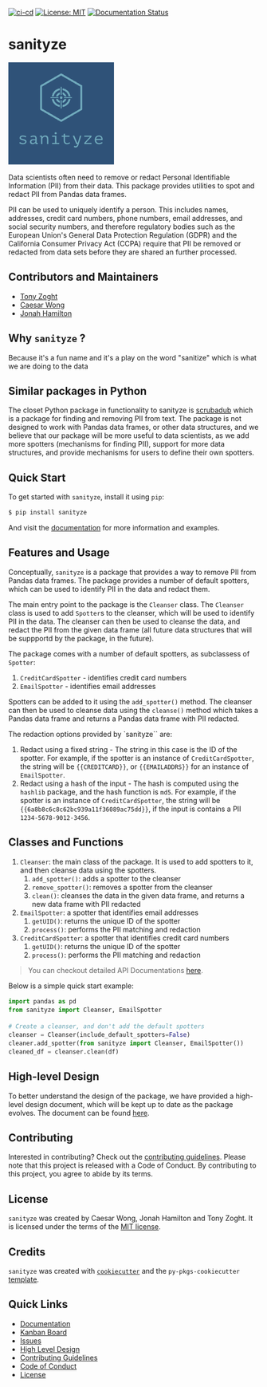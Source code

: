 [![ci-cd](https://github.com/UBC-MDS/sanityze/actions/workflows/ci-cd.yml/badge.svg)](https://github.com/UBC-MDS/sanityze/actions/workflows/ci-cd.yml) [![License: MIT](https://img.shields.io/badge/License-MIT-yellow.svg)](https://opensource.org/licenses/MIT) [![Documentation Status](https://readthedocs.org/projects/sanityze/badge/?version=latest)](https://sanityze.readthedocs.io/en/latest/?badge=latest)
# sanityze

![](logo.png)

Data scientists often need to remove or redact Personal Identifiable Information (PII) from their data. This package provides utilities to spot and redact PII from Pandas data frames. 

PII can be used to uniquely identify a person. This includes names, addresses, credit card numbers, phone numbers, email addresses, and social security numbers, and therefore regulatory bodies such as the European Union's General Data Protection Regulation (GDPR) and the California Consumer Privacy Act (CCPA) require that PII be removed or redacted from data sets before they are shared an further processed.


## Contributors and Maintainers
- [Tony Zoght](https://github.com/tzoght)
- [Caesar Wong](https://github.com/caesarw0)
- [Jonah Hamilton](https://github.com/xXJohamXx)


## Why `sanityze` ? 
Because it's a fun name and it's a play on the word "sanitize" which is what we are doing to the data

## Similar packages in Python
The closet Python package in functionality to sanityze is  [scrubadub](https://scrubadub.readthedocs.io/en/stable/) which is a package for finding and removing PII from text. The package is not designed to work with Pandas data frames, or other data structures, and we believe that our package will be more useful to data scientists, as we add more spotters (mechanisms for finding PII), support for more data structures, and provide mechanisms for users to define their own spotters.


## Quick Start

To get started with `sanityze`, install it using `pip`:

```bash
$ pip install sanityze
```

And visit the [documentation](https://ubc-mds.github.io/sanityze/) for more information and examples.

## Features and Usage
Conceptually, `sanityze` is a package that provides a way to remove PII from Pandas data frames. The package provides a number of default spotters, which can be used to identify PII in the data and redact them. 

The main entry point to the package is the `Cleanser` class. The `Cleanser` class is used to add `Spotter`s to the cleanser, which will be used to identify PII in the data. The cleanser can then be used to cleanse the data, and redact the PII from the given data frame (all future data structures that will be suppportd by the package, in the future).


The package comes with a number of default spotters, as subclassess of `Spotter`:
1. `CreditCardSpotter` - identifies credit card numbers
2. `EmailSpotter` - identifies email addresses

Spotters can be added to it using the `add_spotter()` method. The cleanser can then be used to cleanse data using the `cleanse()` method which takes a Pandas data frame and returns a Pandas data frame with PII redacted.

The redaction options provided by `sanityze`` are:
1. Redact using a fixed string - The string in this case is the ID of the spotter. For example, if the spotter is an instance of `CreditCardSpotter`, the string will be `{{CREDITCARD}}`, or `{{EMAILADDRS}}` for an instance of `EmailSpotter`.
2. Redact using a hash of the input - The hash is computed using the `hashlib` package, and the hash function is `md5`. For example, if the spotter is an instance of `CreditCardSpotter`, the string will be `{{6a8b8c6c8c62bc939a11f36089ac75dd}}`, if the input is contains a PII `1234-5678-9012-3456`.


## Classes and Functions
1. `Cleanser`: the main class of the package. It is used to add spotters to it, and then cleanse data using the spotters.
   1. `add_spotter()`: adds a spotter to the cleanser
   2. `remove_spotter()`: removes a spotter from the cleanser
   3. `clean()`: cleanses the data in the given data frame, and returns a new data frame with PII redacted
2. `EmailSpotter`: a spotter that identifies email addresses
   1. `getUID()`: returns the unique ID of the spotter
   2. `process()`: performs the PII matching and redaction
3. `CreditCardSpotter`: a spotter that identifies credit card numbers
   1. `getUID()`: returns the unique ID of the spotter
   2. `process()`: performs the PII matching and redaction

> You can checkout detailed API Documentations [here](https://ubc-mds.github.io/sanityze/).

Below is a simple quick start example:

```python
import pandas as pd
from sanityze import Cleanser, EmailSpotter

# Create a cleanser, and don't add the default spotters
cleanser = Cleanser(include_default_spotters=False)
cleaner.add_spotter(from sanityze import Cleanser, EmailSpotter())
cleaned_df = cleanser.clean(df)
```



## High-level Design
To better understand the design of the package, we have provided a high-level design document, which will be kept up to date as the package evolves. The document can be found [here](HighLevelDesign.md).

## Contributing

Interested in contributing? Check out the [contributing guidelines](CONTRIBUTING.md). Please note that this project is released with a Code of Conduct. By contributing to this project, you agree to abide by its terms.

## License

`sanityze` was created by Caesar Wong, Jonah Hamilton and Tony Zoght. It is licensed under the terms of the [MIT license](LICENSE).

## Credits

`sanityze` was created with [`cookiecutter`](https://cookiecutter.readthedocs.io/en/latest/) and the `py-pkgs-cookiecutter` [template](https://github.com/py-pkgs/py-pkgs-cookiecutter).

## Quick Links
  * [Documentation](https://ubc-mds.github.io/sanityze/)
  * [Kanban Board](https://github.com/orgs/UBC-MDS/projects/15)
  * [Issues](https://github.com/UBC-MDS/sanityze/issues)
  * [High Level Design](HighLevelDesign.md) 
  * [Contributing Guidelines](CONTRIBUTING.md)
  * [Code of Conduct](CODE_OF_CONDUCT.md)
  * [License](LICENSE)


